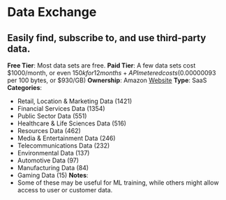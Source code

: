 # Data Exchange
## Easily find, subscribe to, and use third-party data.
**Free Tier**: Most data sets are free.
**Paid Tier**: A few data sets cost $1000/month, or even $150k for 12 months + API metered costs ($0.00000093 per 100 bytes, or $930/GB)
**Ownership**: Amazon
[Website](https://aws.amazon.com/data-exchange/)
**Type**: SaaS
**Categories**: 
- Retail, Location & Marketing Data (1421)
- Financial Services Data (1354)
- Public Sector Data (551)
- Healthcare & Life Sciences Data (516)
- Resources Data (462)
- Media & Entertainment Data (246)
- Telecommunications Data (232)
- Environmental Data (137)
- Automotive Data (97)
- Manufacturing Data (84)
- Gaming Data (15)
**Notes**: 
- Some of these may be useful for ML training, while others might allow access to user or customer data.
